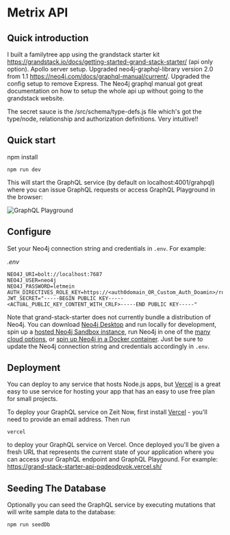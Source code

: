 # Metrix API

## Quick introduction
I built a familytree app using the grandstack starter kit https://grandstack.io/docs/getting-started-grand-stack-starter/ (api only option).  Apollo server setup.
Upgraded neo4j-graphql-library version 2.0 from 1.1 https://neo4j.com/docs/graphql-manual/current/. Upgraded the config setup to remove Express. The Neo4j graphql manual got great documentation on how to setup the whole api up without going to the grandstack website.

The secret sauce is  the /src/schema/type-defs.js file which's got the type/node, relationship and authorization definitions. Very intuitive!!

## Quick start

npm install
```
npm run dev
```

This will start the GraphQL service (by default on localhost:4001/grahpql) where you can issue GraphQL requests or access GraphQL Playground in the browser:

![GraphQL Playground](img/graphql-playground.png)

## Configure

Set your Neo4j connection string and credentials in `.env`. For example:

_.env_

```
NEO4J_URI=bolt://localhost:7687
NEO4J_USER=neo4j
NEO4J_PASSWORD=letmein
AUTH_DIRECTIVES_ROLE_KEY=https://<auth0domain_OR_Custom_Auth_Doamin>/role
JWT_SECRET="-----BEGIN PUBLIC KEY-----<ACTUAL_PUBLIC_KEY_CONTENT_WITH_CRLF>-----END PUBLIC KEY-----"
```

Note that grand-stack-starter does not currently bundle a distribution of Neo4j. You can download [Neo4j Desktop](https://neo4j.com/download/) and run locally for development, spin up a [hosted Neo4j Sandbox instance](https://neo4j.com/download/), run Neo4j in one of the [many cloud options](https://neo4j.com/developer/guide-cloud-deployment/), or [spin up Neo4j in a Docker container](https://neo4j.com/developer/docker/). Just be sure to update the Neo4j connection string and credentials accordingly in `.env`.



## Deployment

You can deploy to any service that hosts Node.js apps, but [Vercel](https://vercel.com/home) is a great easy to use service for hosting your app that has an easy to use free plan for small projects.

To deploy your GraphQL service on Zeit Now, first install [Vercel](https://vercel.com/download) - you'll need to provide an email address. Then run

```
vercel
```

to deploy your GraphQL service on Vercel. Once deployed you'll be given a fresh URL that represents the current state of your application where you can access your GraphQL endpoint and GraphQL Playgound. For example: https://grand-stack-starter-api-pqdeodpvok.vercel.sh/

## Seeding The Database

Optionally you can seed the GraphQL service by executing mutations that will write sample data to the database:

```
npm run seedDb
```
